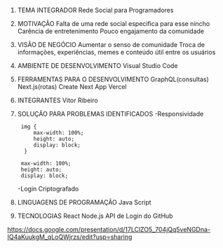 1. TEMA INTEGRADOR
	Rede Social para Programadores

2. MOTIVAÇÃO
	Falta de uma rede social especifica para esse nincho
	Carência de entretenimento 
	Pouco engajamento da comunidade 

3. VISÃO DE NEGÓCIO
	Aumentar o senso de comunidade
	Troca de informações, experiências, memes e conteúdo útil entre os usuários

4. AMBIENTE DE DESENVOLVIMENTO
	Visual Studio Code

5. FERRAMENTAS PARA O DESENVOLVIMENTO
	 GraphQL(consultas)
	 Next.js(rotas)
	 Create Next App
	 Vercel

6. INTEGRANTES
	Vitor Ribeiro 

7. SOLUÇÃO PARA PROBLEMAS IDENTIFICADOS
	-Responsividade

		img {
			max-width: 100%;
			height: auto;
			display: block;
	   	 }

		max-width: 100%;
		height: auto;
		display: block;

	
	-Login Criptografado

8. LINGUAGENS DE PROGRAMAÇÃO 
	 Java Script

9. TECNOLOGIAS
	 React
	 Node.js
	 API de Login do GitHub
	 
https://docs.google.com/presentation/d/17LClZO5_704jQq5veNGDna-IQ4aKuukgM_qLoQWjrzs/edit?usp=sharing
